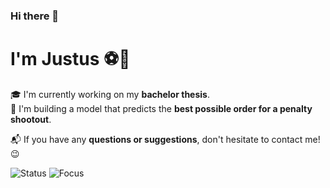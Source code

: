### Hi there 👋  
# I'm Justus ⚽🧠

🎓 I'm currently working on my **bachelor thesis**.  
🚀 I'm building a model that predicts the **best possible order for a penalty shootout**.

📬 If you have any **questions or suggestions**, don't hesitate to contact me! 😉  

![Status](https://img.shields.io/badge/Thesis-In%20Progress-blue)
![Focus](https://img.shields.io/badge/Topic-Penalty%20Order%20Prediction-brightgreen)
